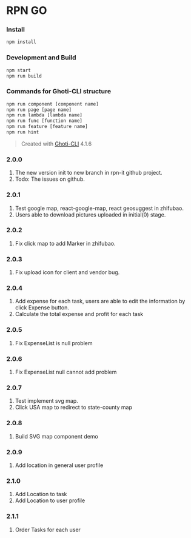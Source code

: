 # RPN GO



### Install

```bash
npm install
```

### Development and Build

```bash
npm start
npm run build
```

### Commands for Ghoti-CLI structure

```bash
npm run component [component name]
npm run page [page name]
npm run lambda [lambda name]
npm run func [function name]
npm run feature [feature name]
npm run hint
```

> Created with [Ghoti-CLI](https://github.com/WMXPY/Ghoti-CLI/) 4.1.6


### 2.0.0
1. The new version init to new branch in rpn-it github project.
2. Todo: The issues on github.

### 2.0.1
1. Test google map, react-google-map, react geosuggest in zhifubao.
2. Users able to download pictures uploaded in initial(0) stage.

### 2.0.2
1. Fix click map to add Marker in zhifubao.

### 2.0.3
1. Fix upload icon for client and vendor bug.

### 2.0.4
1. Add expense for each task, users are able to edit the information by click Expense button.
2. Calculate the total expense and profit for each task

### 2.0.5
1. Fix ExpenseList is null problem

### 2.0.6
1. Fix ExpenseList null cannot add problem

### 2.0.7
1. Test implement svg map.
2. Click USA map to redirect to state-county map

### 2.0.8
1. Build SVG map component demo

### 2.0.9
1. Add location in general user profile

### 2.1.0
1. Add Location to task
2. Add Location to user profile

### 2.1.1
1. Order Tasks for each user
